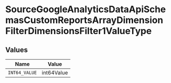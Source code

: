 # SourceGoogleAnalyticsDataApiSchemasCustomReportsArrayDimensionFilterDimensionsFilter1ValueType


## Values

| Name          | Value         |
| ------------- | ------------- |
| `INT64_VALUE` | int64Value    |